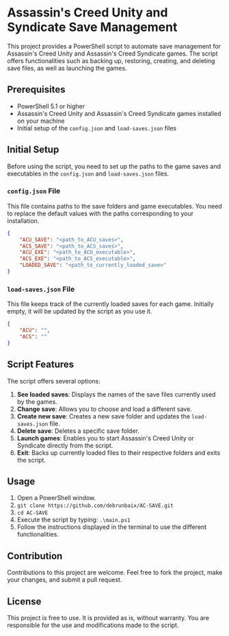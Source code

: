 # Assassin's Creed Unity and Syndicate Save Management

This project provides a PowerShell script to automate save management for Assassin's Creed Unity and Assassin's Creed Syndicate games. The script offers functionalities such as backing up, restoring, creating, and deleting save files, as well as launching the games.

## Prerequisites

- PowerShell 5.1 or higher
- Assassin's Creed Unity and Assassin's Creed Syndicate games installed on your machine
- Initial setup of the `config.json` and `load-saves.json` files

## Initial Setup

Before using the script, you need to set up the paths to the game saves and executables in the `config.json` and `load-saves.json` files.

### `config.json` File

This file contains paths to the save folders and game executables. You need to replace the default values with the paths corresponding to your installation.

```json
{
    "ACU_SAVE": "<path_to_ACU_saves>",
    "ACS_SAVE": "<path_to_ACS_saves>",
    "ACU_EXE": "<path_to_ACU_executable>",
    "ACS_EXE": "<path_to_ACS_executable>",
    "LOADED_SAVE": "<path_to_currently_loaded_save>"
}
```

### `load-saves.json` File

This file keeps track of the currently loaded saves for each game. Initially empty, it will be updated by the script as you use it.

```json
{
    "ACU": "",
    "ACS": ""
}
```

## Script Features

The script offers several options:

1. **See loaded saves**: Displays the names of the save files currently used by the games.
2. **Change save**: Allows you to choose and load a different save.
3. **Create new save**: Creates a new save folder and updates the `load-saves.json` file.
4. **Delete save**: Deletes a specific save folder.
5. **Launch games**: Enables you to start Assassin's Creed Unity or Syndicate directly from the script.
6. **Exit**: Backs up currently loaded files to their respective folders and exits the script.

## Usage

1. Open a PowerShell window.
2. `git clone https://github.com/debrunbaix/AC-SAVE.git`
3. `cd AC-SAVE`
4. Execute the script by typing: `.\main.ps1`
5. Follow the instructions displayed in the terminal to use the different functionalities.

## Contribution

Contributions to this project are welcome. Feel free to fork the project, make your changes, and submit a pull request.

## License

This project is free to use. It is provided as is, without warranty. You are responsible for the use and modifications made to the script.